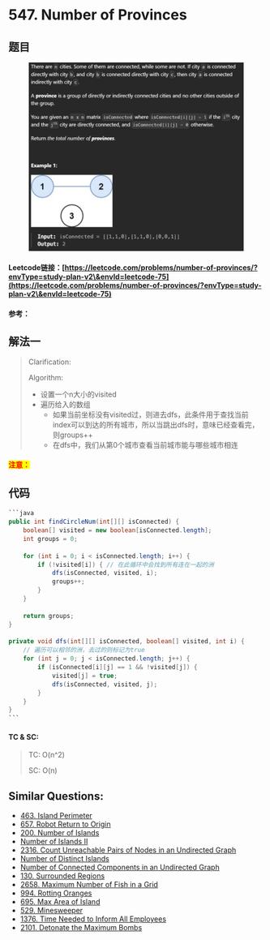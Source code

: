 # 547. Number of Provinces

## 题目

<figure><img src="../../.gitbook/assets/image (3) (1) (1) (1) (1) (1) (1).png" alt=""><figcaption></figcaption></figure>

#### Leetcode链接：[https://leetcode.com/problems/number-of-provinces/?envType=study-plan-v2\&envId=leetcode-75](https://leetcode.com/problems/number-of-provinces/?envType=study-plan-v2\&envId=leetcode-75)

#### 参考：

## 解法一

> Clarification:&#x20;
>
> Algorithm:&#x20;
>
> * 设置一个n大小的visited
> * 遍历给入的数组
>   * 如果当前坐标没有visited过，则进去dfs，此条件用于查找当前index可以到达的所有城市，所以当跳出dfs时，意味已经查看完，则groups++
>   * 在dfs中，我们从第0个城市查看当前城市能与哪些城市相连

#### <mark style="color:red;">注意：</mark>

## 代码

````java
```java
public int findCircleNum(int[][] isConnected) {
    boolean[] visited = new boolean[isConnected.length];
    int groups = 0;

    for (int i = 0; i < isConnected.length; i++) {
        if (!visited[i]) { // 在此循环中会找到所有连在一起的洲
            dfs(isConnected, visited, i);
            groups++;
        }
    }

    return groups;
}

private void dfs(int[][] isConnected, boolean[] visited, int i) {
    // 遍历可以相邻的洲，去过的则标记为true
    for (int j = 0; j < isConnected.length; j++) {
        if (isConnected[i][j] == 1 && !visited[j]) {
            visited[j] = true;
            dfs(isConnected, visited, j);
        }
    }
}
```
````

#### TC & SC:&#x20;

> TC: O(n^2)
>
> SC: O(n)

## **Similar Questions:**&#x20;

* [463. Island Perimeter](https://leetcode.com/problems/island-perimeter/)
* [657. Robot Return to Origin](https://leetcode.com/problems/robot-return-to-origin/)
* [200. Number of Islands](https://leetcode.com/problems/number-of-islands/)
* [Number of Islands II](https://leetcode.com/problems/number-of-islands-ii/)
* [2316. Count Unreachable Pairs of Nodes in an Undirected Graph](https://leetcode.com/problems/count-unreachable-pairs-of-nodes-in-an-undirected-graph/)
* [Number of Distinct Islands](https://leetcode.com/problems/number-of-distinct-islands/)
* [Number of Connected Components in an Undirected Graph](https://leetcode.com/problems/number-of-connected-components-in-an-undirected-graph/)
* [130. Surrounded Regions](https://leetcode.com/problems/surrounded-regions/)
* [2658. Maximum Number of Fish in a Grid](https://leetcode.com/problems/maximum-number-of-fish-in-a-grid/)
* [994. Rotting Oranges](https://leetcode.com/problems/rotting-oranges/)
* [695. Max Area of Island](https://leetcode.com/problems/max-area-of-island/)
* [529. Minesweeper](https://leetcode.com/problems/minesweeper/)
* [1376. Time Needed to Inform All Employees](https://leetcode.com/problems/time-needed-to-inform-all-employees/)
* [2101. Detonate the Maximum Bombs](https://leetcode.com/problems/detonate-the-maximum-bombs/)
